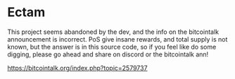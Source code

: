 # Ectam

This project seems abandoned by the dev, and the info on the bitcointalk announcement is incorrect.
PoS give insane rewards, and total supply is not known, but the answer is in this source code, so if you feel like do some digging, please go ahead and share on discord or the bitcointalk ann!

https://bitcointalk.org/index.php?topic=2579737
